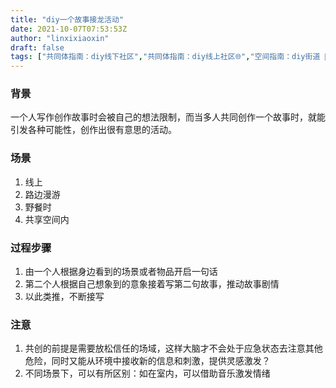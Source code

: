 ```yaml
---
title: "diy一个故事接龙活动"
date: 2021-10-07T07:53:53Z
author: "linxixiaoxin"
draft: false
tags: ["共同体指南：diy线下社区","共同体指南：diy线上社区🌐","空间指南：diy街道 👮‍♂️","活动指南：diy讲故事"]
---
```


### 背景
一个人写作创作故事时会被自己的想法限制，而当多人共同创作一个故事时，就能引发各种可能性，创作出很有意思的活动。
### 场景
1. 线上
2. 路边漫游
3. 野餐时
4. 共享空间内

### 过程步骤
1. 由一个人根据身边看到的场景或者物品开启一句话
2. 第二个人根据自己想象到的意象接着写第二句故事，推动故事剧情
3. 以此类推，不断接写

### 注意
1. 共创的前提是需要放松信任的场域，这样大脑才不会处于应急状态去注意其他危险，同时又能从环境中接收新的信息和刺激，提供灵感激发？
2. 不同场景下，可以有所区别：如在室内，可以借助音乐激发情绪




